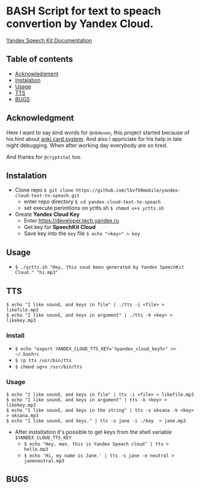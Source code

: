 # BASH Script for text to speach convertion by Yandex Cloud.

[Yandex Speech Kit Documentation](https://tech.yandex.ru/speechkit/cloud/doc/guide/common/speechkit-common-tts-http-request-docpage/)   

## Table of contents
- [Acknowledgment](#acknowledgment)
- [Instalation](#instalation)
- [Usage](#usage)
- [TTS](#tts)
- [BUGS](#bugs)

## Acknowledgment

Here I want to say kind words for `@n0deven`, this project started because of his hint about [anki card system](https://apps.ankiweb.net/). And also I appriciate for his help in late night debugging. When after working day everybody are so tired. 

And thanks for `@cryptstal` too. 

## Instalation
- Clone repo `$ git clone https://github.com/lbvf50mobile/yandex-cloud-text-to-speach.git`
    - enter repo directory `$ cd yandex-cloud-text-to-speach`
    - set execute perimtions on yctts.sh `$ chmod u+x yctts.sh`
- Greate **Yandex Cloud Key**
    - Enter https://developer.tech.yandex.ru
    - Get key for **SpeechKit Cloud**
    - Save key into the `key` file `$ echo "<key>" > key`

## Usage
- `$ ./yctts.sh "Hey, this soud been generated by Yandex SpeechKit Cloud." "hi.mp3"`

## TTS
`$ echo "I like sound, and keys in file" | ./tts -i <file> > likefile.mp3`  
`$ echo "I like sound, and keys in argument" | ./tts -k <key> > likekey.mp3`  

### Install
* `$ echo "export YANDEX_CLOUD_TTS_KEY='%yandex_cloud_key%>" >> ~/.bashrc`  
* `$ cp tts /usr/bin/tts`  
* `$ chmod ug+x /usr/bin/tts`  

### Usage
`$ echo "I like sound, and keys in file" | tts -i <file> > likefile.mp3`  
`$ echo "I like sound, and keys in argument" | tts -k <key> > likekey.mp3`  
`$ echo "I like sound, and keys in the string" | tts -s oksana -k <key> > oksana.mp3`    
`$ echo "I like sound, and keys." | tts -s jane -i ./key  > jane.mp3`  

- After instaltation it's possible to get keys from the shell variable `$YANDEX_CLOUD_TTS_KEY`  
    - `$ echo "Hey, man. this is Yandex Speach cloud" | tts > hello.mp3`  
    - `$ echo 'Hi, my name is Jane.' | tts -s jane -e neutral > janeneutral.mp3`  

## BUGS
